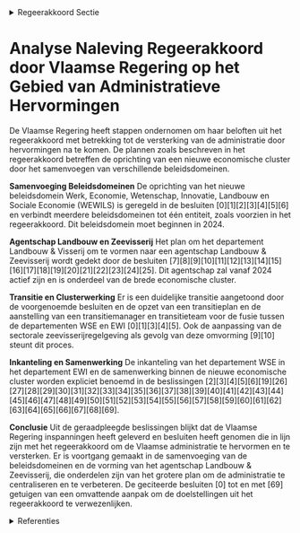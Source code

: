 

<details>
        <summary>Regeerakkoord Sectie </summary>
        <p>4.7 Vlaamse administratie: versterken door te hervormen De beleidsdomeinen Economie, Wetenschap en Innovatie, Werk en Sociale Economie en Landbouw en Visserij worden samengevoegd tot één economische cluster. De departementen EWI en WSE worden daarbij samengevoegd. Het departement Landbouw & Visserij wordt omge-vormd naar een agentschap Landbouw & Zeevisserij waarin zowel de beleidsvoorbereiding als de beleidsuitvoering ten aanzien van dit beleidsveld wordt aan toevertrouwd. Dit agent-schap zal samen met het ILVO en het EVA Vlaams Centrum Agro- en Visserijmarketing deel uitmaken van dit samengevoegde beleidsdomein. Na de centralisatie van de administratie voor Visserij wordt ingezet op een clusterwerking met diverse partners binnen en buiten de overheid (Rederscentrale, ILVO, VLIZ, vismijn,…). Vlaanderen is sociaal en rechtvaardig </p>
        </details> 

# Analyse Naleving Regeerakkoord door Vlaamse Regering op het Gebied van Administratieve Hervormingen

De Vlaamse Regering heeft stappen ondernomen om haar beloften uit het regeerakkoord met betrekking tot de versterking van de administratie door hervormingen na te komen. De plannen zoals beschreven in het regeerakkoord betreffen de oprichting van een nieuwe economische cluster door het samenvoegen van verschillende beleidsdomeinen.

**Samenvoeging Beleidsdomeinen**
De oprichting van het nieuwe beleidsdomein Werk, Economie, Wetenschap, Innovatie, Landbouw en Sociale Economie (WEWILS) is geregeld in de besluiten \[0\]\[1\]\[2\]\[3\]\[4\]\[5\]\[6\] en verbindt meerdere beleidsdomeinen tot één entiteit, zoals voorzien in het regeerakkoord. Dit beleidsdomein moet beginnen in 2024.

**Agentschap Landbouw en Zeevisserij**
Het plan om het departement Landbouw & Visserij om te vormen naar een agentschap Landbouw & Zeevisserij wordt gedekt door de besluiten \[7\]\[8\]\[9\]\[10\]\[11\]\[12\]\[13\]\[14\]\[15\]\[16\]\[17\]\[18\]\[19\]\[20\]\[21\]\[22\]\[23\]\[24\]\[25\]. Dit agentschap zal vanaf 2024 actief zijn en is onderdeel van de brede economische cluster.

**Transitie en Clusterwerking**
Er is een duidelijke transitie aangetoond door de voorgenoemde besluiten en de opzet van een transitieplan en de aanstelling van een transitiemanager en transitieteam voor de fusie tussen de departementen WSE en EWI \[0\]\[1\]\[3\]\[4\]\[5\]. Ook de aanpassing van de sectorale zeevisserijregelgeving als gevolg van deze omvorming \[9\]\[10\] steunt dit proces.

**Inkanteling en Samenwerking**
De inkanteling van het departement WSE in het departement EWI en de samenwerking binnen de nieuwe economische cluster worden expliciet benoemd in de beslissingen \[2\]\[3\]\[4\]\[5\]\[6\]\[19\]\[26\]\[27\]\[28\]\[29\]\[30\]\[31\]\[32\]\[33\]\[34\]\[35\]\[36\]\[37\]\[38\]\[39\]\[40\]\[41\]\[42\]\[43\]\[44\]\[45\]\[46\]\[47\]\[48\]\[49\]\[50\]\[51\]\[52\]\[53\]\[54\]\[55\]\[56\]\[57\]\[58\]\[59\]\[60\]\[61\]\[62\]\[63\]\[64\]\[65\]\[66\]\[67\]\[68\]\[69\].

**Conclusie**
Uit de geraadpleegde beslissingen blijkt dat de Vlaamse Regering inspanningen heeft geleverd en besluiten heeft genomen die in lijn zijn met het regeerakkoord om de Vlaamse administratie te hervormen en te versterken. Er is voortgang gemaakt in de samenvoeging van de beleidsdomeinen en de vorming van het agentschap Landbouw & Zeevisserij, die onderdelen zijn van het grotere plan om de administratie te centraliseren en te verbeteren. De geciteerde besluiten \[0\] tot en met \[69\] getuigen van een omvattende aanpak om de doelstellingen uit het regeerakkoord te verwezenlijken.

<details>
        <summary> Referenties</summary>
        **[\[0\]](http://themis.vlaanderen.be/id/nieuwsbericht/65016A9F3605E1AC863BEFF2)** : **(2023-09-15)** Oprichting beleidsdomein Werk, Economie, Wetenschap, Innovatie, Landbouw en Sociale Economie (WEWILS) Ontwerpbesluit van de Vlaamse Regering tot wijziging van het besluit van de Vlaamse Regering van 3... 

**[\[1\]](http://themis.vlaanderen.be/id/nieuwsbericht/649DA3552D77B42474D4EB97)** : **(2023-06-30)** Oprichting beleidsdomein Werk, Economie, Wetenschap, Innovatie, Landbouw en Sociale Economie (WEWILS) Voorontwerp van besluit van de Vlaamse Regering tot wijziging van het besluit van de Vlaamse Reger... 

**[\[2\]](http://themis.vlaanderen.be/id/resource/5722a310-4928-11ec-94bb-99a9d1e168fe)** : **(2020-07-10)** Samenvoeging beleidsdomeinen Kanselarij en Bestuur en Internationaal Vlaanderen Voorontwerp van besluit van de Vlaamse Regering over de reorganisatie van het beleidsdomein Kanselarij en Bestuur en de ... 

**[\[3\]](http://themis.vlaanderen.be/id/nieuwsbericht/65816809E2E2C9E5814C20B2)** : **(2023-12-22)** Fusie Departement Economie, Wetenschap en Innovatie (EWI) en Departement Werk en Sociale Economie (WSE): waarnemend secretaris-generaal A. Twee ontwerpbesluiten van de Vlaamse Regering B. Aanstelling ... 

**[\[4\]](http://themis.vlaanderen.be/id/resource/2a029540-4926-11ec-94bb-99a9d1e168fe)** : **(2020-12-11)** Samenvoeging beleidsdomeinen Kanselarij en Bestuur en Internationaal Vlaanderen: wijzigingsdecreet Ontwerpdecreet tot wijziging van decreten naar aanleiding van de reorganisatie van het beleidsdomein ... 

**[\[5\]](http://themis.vlaanderen.be/id/resource/90e0b340-4927-11ec-94bb-99a9d1e168fe)** : **(2020-09-11)** Samenvoeging beleidsdomeinen Kanselarij en Bestuur en Internationaal Vlaanderen Voorontwerp van besluit van de Vlaamse Regering over de reorganisatie van het beleidsdomein Kanselarij en Bestuur en de ... 

**[\[6\]](http://themis.vlaanderen.be/id/resource/91099800-4927-11ec-94bb-99a9d1e168fe)** : **(2020-09-11)** Samenvoeging beleidsdomeinen 'Kanselarij en Bestuur' en 'Internationaal Vlaanderen': wijzigingsdecreet Voorontwerp van decreet tot wijziging van decreten naar aanleiding van de reorganisatie van het b... 

**[\[7\]](http://themis.vlaanderen.be/id/nieuwsbericht/64A3E1762D77B42474D4F725)** : **(2023-07-07)** Oprichting Agentschap Landbouw en Zeevisserij Voorontwerp van besluit van de Vlaamse Regering tot oprichting van een intern verzelfstandigd agentschap “Landbouw en Zeevisserij”  De Vlaamse Regering ke... 

**[\[8\]](http://themis.vlaanderen.be/id/nieuwsbericht/65016AFC3605E1AC863BEFFA)** : **(2023-09-15)** Oprichting Agentschap Landbouw en Zeevisserij Ontwerpbesluit van de Vlaamse Regering tot oprichting van een intern verzelfstandigd agentschap “Landbouw en Zeevisserij”  Na advies van de Raad van State... 

**[\[9\]](http://themis.vlaanderen.be/id/nieuwsbericht/652E5CF37FDB1A5D07829385)** : **(2023-10-20)** Oprichting Agentschap Landbouw en Zeevisserij: aanpassing sectorale zeevisserijregelgeving Voorontwerp van besluit van de Vlaamse Regering tot aanpassing van de sectorale zeevisserijregelgeving naar a... 

**[\[10\]](http://themis.vlaanderen.be/id/nieuwsbericht/655363938265E66451D4C987)** : **(2023-11-17)** Oprichting Agentschap Landbouw en Zeevisserij: aanpassing sectorale zeevisserijregelgeving Ontwerpbesluit van de Vlaamse Regering tot aanpassing van de sectorale zeevisserijregelgeving naar aanleiding... 

**[\[11\]](http://themis.vlaanderen.be/id/nieuwsbericht/655DACBFF639D27EAA9FEA22)** : **(2023-11-23)** Aanpassing landbouwregelgeving naar aanleiding van de oprichting van het Agentschap Landbouw en Zeevisserij Voorontwerp van besluit van de Vlaamse Regering tot aanpassing van de sectorale landbouwrege... 

**[\[12\]](http://themis.vlaanderen.be/id/nieuwsbericht/64A2F6072D77B42474D4F1E4)** : **(2023-07-07)** Verzameldecreet landbouw en visserij Voorontwerp van decreet houdende wijziging van diverse decreten over het landbouw- en visserijbeleid  De Vlaamse Regering hecht haar principiële goedkeuring aan he... 

**[\[13\]](http://themis.vlaanderen.be/id/nieuwsbericht/655DAEEAF639D27EAA9FEA3F)** : **(2023-11-23)** Overdracht personeelsleden Departement Landbouw en Visserij aan Instituut voor Landbouw- en Visserijonderzoek (ILVO) door overheveling laboratoriumtaken voor zaadontleding   In navolging van het overd... 

**[\[14\]](http://themis.vlaanderen.be/id/nieuwsbericht/65709397E2E2C9E5814BEDF9)** : **(2023-12-08)** Overdracht personeelsleden van Departement Economie, Wetenschap en Innovatie (EWI) naar Agentschap Innoveren en Ondernemen (VLAIO) Ontwerpbesluit van de Vlaamse Regering tot overdracht van personeelsl... 

**[\[15\]](http://themis.vlaanderen.be/id/nieuwsbrief-info/62CD33E08E6C4430A88987A8)** : **(2022-07-15)** Vlaams gedeelte van het Belgisch Programma Europees Fonds voor Maritieme Zaken, Visserij en Aquacultuur (EFMZVA) 2021 – 2027   De Vlaamse Regering hecht haar goedkeuring aan het  Vlaamse gedeelte van ... 

**[\[16\]](http://themis.vlaanderen.be/id/nieuwsbrief-info/63A176B8DBF1CAE8110220C3)** : **(2022-12-23)** Tijdelijke versterking personeel Departement Landbouw en Visserij in de periode 2022-2024 in kader flankerend beleid stikstofproblematiek en conceptnota PAS Ontwerpbesluit van de Vlaamse Regering tot ... 

**[\[17\]](http://themis.vlaanderen.be/id/resource/d42e7790-4927-11ec-94bb-99a9d1e168fe)** : **(2020-07-17)** Overheveling Vlaams Energiebedrijf (VEB) naar het beleidsdomein Omgeving Voorontwerp van besluit van de Vlaamse Regering tot wijziging van het besluit van de Vlaamse Regering van 3 juni 2005 met betre... 

**[\[18\]](http://themis.vlaanderen.be/id/resource/1d502b10-492a-11ec-94bb-99a9d1e168fe)** : **(2020-04-03)** Strategische Adviesraad voor Landbouw en Visserij: vervanging leden Ontwerpbesluit van de Vlaamse Regering tot wijziging van artikel 1, 6° en artikel 2, 6°, 8° en 13° van het besluit van de Vlaamse Re... 

**[\[19\]](http://themis.vlaanderen.be/id/resource/63ef1300-4926-11ec-94bb-99a9d1e168fe)** : **(2020-12-04)** Reorganisatie ICT binnen het beleidsdomein Kanselarij, Bestuur, Buitenlandse Zaken en Justitie Voorontwerp van besluit van de Vlaamse Regering tot wijziging van diverse besluiten van de Vlaamse Regeri... 

**[\[20\]](http://themis.vlaanderen.be/id/nieuwsbericht/64B067520592342F299DBE28)** : **(2023-07-14)** Personeelsuitbreiding Departement Economie, Wetenschap en Innovatie (EWI) voor ontwikkeling en implementatie kennis- en economisch veiligheidsbeleid Ontwerpbesluit van de Vlaamse Regering tot herverde... 

**[\[21\]]** : **(2020-04-24)** Voorstel dienstverlening gecoördineerde aanpak economische speerpuntprojecten binnen de Vlaamse overheid 

**[\[22\]](http://themis.vlaanderen.be/id/resource/ced2fa70-492a-11ec-94bb-99a9d1e168fe)** : **(2020-02-07)** Vlaams Instituut voor de Zee (VLIZ): hersamenstelling raad van bestuur en ontslag en benoeming regeringscommissarissen Ontwerpbesluit van de Vlaamse Regering houdende het ontslag en de benoeming van r... 

**[\[23\]](http://themis.vlaanderen.be/id/nieuwsbrief-info/60914BE6364ED90008000E8D)** : **(2021-05-07)** Wijziging diverse besluiten naar aanleiding van de reorganisatie van ICT binnen het beleidsdomein Kanselarij, Bestuur, Buitenlandse Zaken en Justitie Ontwerpbesluit van de Vlaamse Regering tot wijzigi... 

**[\[24\]](http://themis.vlaanderen.be/id/nieuwsbrief-info/62693E061C4A193816C2FCAD)** : **(2022-04-29)** Plan Vlaamse Veerkracht: volgende stappen en uitbreiding van het Vlaams beleidsplan bio-economie Volgende stappen en uitbreiding van het Vlaams beleidsplan bio-economie  ​De  beleidsnota Economie, Wet... 

**[\[25\]](http://themis.vlaanderen.be/id/nieuwsbrief-info/6092AA0A364ED90008000024)** : **(2021-05-07)** Plan Vlaamse Veerkracht: dossier 128 Digitaliseringsprojecten VDAB en Departement WSE in kader van Alle Hens aan Dek (AHAD)  De Vlaamse Regering lanceerde met Vlaamse Veerkracht een relanceplan om Vla... 

**[\[26\]](http://themis.vlaanderen.be/id/nieuwsbrief-info/63A1B1BCDBF1CAE8110222D8)** : **(2022-12-23)** Herverdeling krediet IT- en datawerking Departement Werk en Sociale Economie (DWSE) Ontwerpbesluit van de Vlaamse Regering tot herverdeling van het begrotingsartikel JB0-1JBB2AB-PR naar begrotingsarti... 

**[\[27\]](http://themis.vlaanderen.be/id/resource/432db7d0-4925-11ec-94bb-99a9d1e168fe)** : **(2021-01-29)** Wijziging diverse besluiten naar aanleiding van de reorganisatie van ICT binnen het beleidsdomein Kanselarij, Bestuur, Buitenlandse Zaken en Justitie Voorontwerp van besluit van de Vlaamse Regering to... 

**[\[28\]](http://themis.vlaanderen.be/id/nieuwsbrief-info/6093A08A364ED9000800002B)** : **(2021-05-07)** Plan Vlaamse Veerkracht: dossier 115 Digitalisering RIZIV-sectoren  In het kader van het relanceplan Vlaamse Veerkracht keurt de Vlaamse Regering de principes goed voor de uitvoering van het project V... 

**[\[29\]](http://themis.vlaanderen.be/id/nieuwsbericht/64AE81E00592342F299DBA46)** : **(2023-07-14)** Beleidsdomein Werk en Sociale Economie: ontwerp wijzigingsdecreet toezichts- en handhavingsbepalingen Ontwerpdecreet tot wijziging van de toezichts- en handhavingsbepalingen in het beleidsdomein Werk ... 

**[\[30\]](http://themis.vlaanderen.be/id/nieuwsbrief-info/63A0861DDBF1CAE8110218F4)** : **(2022-12-23)** Verderzetting van het Programma Innovatieve Overheidsopdrachten als regulier innovatie-instrument binnen de VLAIO-werking 

**[\[31\]](http://themis.vlaanderen.be/id/nieuwsbrief-info/60ED3D50364ED90008001315)** : **(2021-07-16)** Plan Vlaamse Veerkracht: Projectoproepen land- en tuinbouwsector rond samenwerking met betrekking tot ondernemerschap, digitalisering en kennisdeling Land- en tuinbouwsector: projectoproepen rond same... 

**[\[32\]](http://themis.vlaanderen.be/id/resource/d3c72a40-4927-11ec-94bb-99a9d1e168fe)** : **(2020-07-17)** Herverdeling IT werkingsmiddelen Werk en Sociale Economie Ontwerpbesluit van de Vlaamse Regering houdende een herverdeling vanuit begrotingsartikel JB0-1JBB2AB-PR naar begrotingsartikel JB0-1JAB2ZZ-WT... 

**[\[33\]](http://themis.vlaanderen.be/id/nieuwsbrief-info/6268F32C1C4A193816C2FB61)** : **(2022-04-29)** Regierol gemeenten op vlak van sociale economie en werk Ontwerpbesluit van de Vlaamse Regering tot bepaling van de lokale regierol van de gemeenten op het vlak van sociale economie en werk  De Vlaamse... 

**[\[34\]](http://themis.vlaanderen.be/id/resource/36fc6480-4929-11ec-94bb-99a9d1e168fe)** : **(2020-05-29)** Strategische Adviesraad voor Landbouw en Visserij (SALV): vervanging lid Ontwerpbesluit van de Vlaamse Regering tot wijziging van artikel 1, 5° van het besluit van de Vlaamse Regering van 1 juli 2016 ... 

**[\[35\]](http://themis.vlaanderen.be/id/nieuwsbrief-info/62C709FF8E6C4430A8897BA9)** : **(2022-07-08)** Plan Vlaamse Veerkracht: IT-investeringen Agentschap Opgroeien regie en departement Welzijn, Volksgezondheid en Gezin (Zorginspectie) IT-investeringen van het Agentschap Opgroeien regie en het departe... 

**[\[36\]](http://themis.vlaanderen.be/id/nieuwsbericht/644B68F1CA1CB15B58CF5500)** : **(2023-04-28)** Impact uitvoering interprofessionele aanpak werkbaar werk op de werkingsmiddelen van het Departement Werk en Sociale Economie   Om de interprofessionele aanpak 'werkbaar werk' met (inter)sectorale acc... 

**[\[37\]](http://themis.vlaanderen.be/id/nieuwsbrief-info/60B095B9364ED900080002EA)** : **(2021-05-28)** Plan Vlaamse Veerkracht: dossiernummer 16 Oproep Strategische Transformatie sociale economie ondernemingen Voorontwerp van besluit van de Vlaamse Regering tot vaststelling van de regels voor de toeken... 

**[\[38\]](http://themis.vlaanderen.be/id/nieuwsbericht/6476F4708E8235823F6B8A57)** : **(2023-06-02)** Strategische Adviesraad voor Landbouw en Visserij (SALV): vervanging leden Ontwerpbesluit van de Vlaamse Regering tot wijziging van artikel 1, 1°, 3°, 5° en 6° en artikel 2, 1°, 5° en 6° van het beslu... 

**[\[39\]](http://themis.vlaanderen.be/id/resource/d4455af0-4927-11ec-94bb-99a9d1e168fe)** : **(2020-07-17)** Samenstelling en opdrachten Coördinatiecommissie Integraal Waterbeleid (CIW): wijzigingsbesluit Voorontwerp van besluit van de Vlaamse Regering tot wijziging van het besluit van de Vlaamse Regering va... 

**[\[40\]](http://themis.vlaanderen.be/id/resource/a5e34cb0-4924-11ec-94bb-99a9d1e168fe)** : **(2021-03-12)** Plan Vlaamse veerkracht: dossier 151   Integrale ketenaanpak welzijn-justitie-lokale besturen 

**[\[41\]](http://themis.vlaanderen.be/id/nieuwsbrief-info/61BA40E5364ED900080000B1)** : **(2021-12-10)** Plan Vlaamse Veerkracht: dossiernummer 160   Vermindering van regeldruk en administratieve vereenvoudiging: stand van zaken na de afwerking van de eerste fase van het project 

**[\[42\]](http://themis.vlaanderen.be/id/nieuwsbrief-info/60D46B58364ED900080003AD)** : **(2021-06-25)** Samenvoeging beleidsdomeinen Kanselarij en Bestuur en Internationaal Vlaanderen: wijzigingsdecreet Bekrachtiging en afkondiging van het decreet tot wijziging van decreten naar aanleiding van de reorga... 

**[\[43\]](http://themis.vlaanderen.be/id/nieuwsbrief-info/6358E6CE1EA6B745D23CC8BC)** : **(2022-10-28)** Beleidsdomein Werk en Sociale Economie: voorontwerp wijzigingsdecreet toezichts- en handhavingsbepalingen Voorontwerp van decreet tot wijziging van de toezichts- en handhavingsbepalingen in het beleid... 

**[\[44\]](http://themis.vlaanderen.be/id/nieuwsbrief-info/63A18472DBF1CAE81102222B)** : **(2022-12-23)** Beleidsdomein Werk en Sociale Economie: voorontwerp wijzigingsdecreet toezichts- en handhavingsbepalingen Voorontwerp van decreet tot wijziging van de toezichts- en handhavingsbepalingen in het beleid... 

**[\[45\]](http://themis.vlaanderen.be/id/nieuwsbericht/645DDA548E8235823F6B7794)** : **(2023-05-12)** Fusie Departement Welzijn, Volksgezondheid en Gezin (WVG) en Agentschap Zorg en Gezondheid tot Departement Zorg: wijzigingsbesluiten Ontwerpbesluit van de Vlaamse Regering tot wijziging van besluiten ... 

**[\[46\]](http://themis.vlaanderen.be/id/nieuwsbrief-info/6374BDCA34B8770AF8FDE927)** : **(2022-11-18)** Plan Vlaamse Veerkracht: Digitalisering integratie en inburgering Digitalisering integratie en inburgering  In het kader van het project VV50 'Digitalisering Integratie en Inburgering' van het Relance... 

**[\[47\]](http://themis.vlaanderen.be/id/resource/65034220-4926-11ec-94bb-99a9d1e168fe)** : **(2020-12-04)** Samenstelling en opdrachten Coördinatiecommissie Integraal Waterbeleid (CIW): wijzigingsbesluit Ontwerpbesluit van de Vlaamse Regering tot wijziging van het besluit van de Vlaamse Regering van 9 septe... 

**[\[48\]](http://themis.vlaanderen.be/id/nieuwsbrief-info/63983963C2B90D4571CF86EC)** : **(2022-12-16)** Fusie Departement Welzijn, Volksgezondheid en Gezin (WVG) en agentschap Zorg en Gezondheid tot Departement Welzijn en Gezondheid: wijzigingsbesluiten Voorontwerp van besluit van de Vlaamse Regering to... 

**[\[49\]](http://themis.vlaanderen.be/id/nieuwsbrief-info/60B768D8364ED90008000645)** : **(2021-06-04)** Plan Vlaamse Veerkracht: Uitbouw Slimme Regio Vlaanderen door samenbrengen innovatiecapaciteit ondernemingen en stimuleren implementatie en kennisopbouw bij lokale besturen Uitbouw Slimme Regio Vlaand... 

**[\[50\]](http://themis.vlaanderen.be/id/nieuwsbericht/65814F9FE2E2C9E5814C1DBC)** : **(2023-12-22)** Strategische Adviesraad voor Landbouw en Visserij (SALV): vervanging leden Ontwerpbesluit van de Vlaamse Regering tot wijziging van artikel 1, 1° en 13° en artikel 2, 13° van het besluit van de Vlaams... 

**[\[51\]](http://themis.vlaanderen.be/id/nieuwsbrief-info/629862E72071A7D754F18405)** : **(2022-06-03)** Vlaams Centrum voor Agro- en Visserijmarketing vzw (VLAM): subsidie Brexit Ontwerpbesluit van de Vlaamse Regering tot wijziging van het besluit van de Vlaamse Regering van 26 februari 2021 tot toekenn... 

**[\[52\]](http://themis.vlaanderen.be/id/resource/2d621e80-4927-11ec-94bb-99a9d1e168fe)** : **(2020-10-09)** Regiovorming met intergemeentelijke en bovenlokale samenwerking   Zoals beschreven in het regeerakkoord wil de Vlaamse Regering inzetten op regiovorming die van onderuit wordt opgebouwd en wordt gedra... 

**[\[53\]](http://themis.vlaanderen.be/id/nieuwsbericht/651FB4267FDB1A5D07827EC9)** : **(2023-10-06)** Uitzondering op de personeelsbesparingsdoelstelling Departement Werk en Sociale Economie (WSE)   Op 9 september 2022 heeft de Vlaamse Regering twee bijkomende afspraken gemaakt over de opvolging van d... 

**[\[54\]](http://themis.vlaanderen.be/id/resource/00100430-4925-11ec-94bb-99a9d1e168fe)** : **(2021-02-26)** Plan Vlaamse Veerkracht: subsidie VLAM relanceplan corona en Brexit Vlaams Centrum voor Agro- en Visserijmarketing vzw (VLAM): relanceplan corona & brexit Ontwerpbesluit van de Vlaamse Regering tot to... 

**[\[55\]](http://themis.vlaanderen.be/id/nieuwsbrief-info/61FBE779D5F0FAFA87AFAA51)** : **(2022-02-04)** Regierol gemeenten op vlak van sociale economie en werk Voorontwerp van besluit van de Vlaamse Regering tot bepaling van de lokale regierol van de gemeenten op het vlak van sociale economie en werk  D... 

**[\[56\]](http://themis.vlaanderen.be/id/nieuwsbericht/643FF840CA1CB15B58CF473E)** : **(2023-04-21)** Impact zero-tolerance beleid arbeidsmigratie n.a.v. het Borealis-dossier op werkingsmiddelen Departement Werk en Sociale Economie   In juli 2022 is de Vlaamse Sociale Inspectie een onderzoek gestart o... 

**[\[57\]](http://themis.vlaanderen.be/id/nieuwsbrief-info/638F3E1FC2B90D4571CF75A1)** : **(2022-12-09)** Herweging functie administrateur-generaal Agentschap Wonen in Vlaanderen   Het Agentschap Wonen Vlaanderen wordt vanaf 1 januari 2023 het Agentschap Wonen in Vlaanderen. Sinds 2013 is de taakstelling ... 

**[\[58\]](http://themis.vlaanderen.be/id/resource/8e073f60-4925-11ec-94bb-99a9d1e168fe)** : **(2021-01-08)** Aanpassing steunreglementering Agentschap Innoveren en Ondernemen (VLAIO) Voorontwerp van besluit van de Vlaamse Regering tot wijziging van besluiten over de ecologiepremie, de strategische ecologie-i... 

**[\[59\]](http://themis.vlaanderen.be/id/nieuwsbericht/63EA5A5B2E929B312AB5D577)** : **(2023-02-17)** ESF+ Vlaanderen 2021-2027: Uitvoering van het Vlaamse ESF+-programma 2021-2027 in het kader van het cohesiebeleid 

**[\[60\]](http://themis.vlaanderen.be/id/nieuwsbrief-info/63A179C5DBF1CAE81102211B)** : **(2022-12-23)** Fusie Agentschap Zorg en Gezondheid en Departement Welzijn, Volksgezondheid en Gezin (WVG) tot Departement Welzijn en Gezondheid Voorontwerp van besluit van de Vlaamse Regering over het Departement We... 

**[\[61\]](http://themis.vlaanderen.be/id/nieuwsbrief-info/616E8EE9364ED90008000200)** : **(2021-10-22)** Wijziging decreet over de organisatie en financiering van het wetenschaps- en innovatiebeleid Voorontwerp van decreet tot wijziging van het decreet van 30 april 2009 betreffende de organisatie en fina... 

**[\[62\]](http://themis.vlaanderen.be/id/resource/bdb63cd0-4924-11ec-94bb-99a9d1e168fe)** : **(2021-03-05)** Plan Vlaamse Veerkracht: inzetten middelen beleidsdomein MOW   In het kader van de relance 'Vlaamse veerkracht' worden binnen het beleidsdomein Mobiliteit en Openbare Werken (MOW) de relancemiddelen i... 

**[\[63\]](http://themis.vlaanderen.be/id/nieuwsbericht/647E0A3C2D77B42474D4C428)** : **(2023-06-09)** Grensregionale samenwerking Vlaanderen-Nederland 

**[\[64\]](http://themis.vlaanderen.be/id/nieuwsbrief-info/627536081C4A193816C30A65)** : **(2022-05-06)** Visienota 'Vlaanderen en het Verenigd Koninkrijk'   ​De Vlaamse Regering hecht haar goedkeuring aan de  visienota 'Vlaanderen en het Verenigd Koninkrijk'. Deze visienota licht toe waarom een blijvende... 

**[\[65\]](http://themis.vlaanderen.be/id/resource/f1a62600-4928-11ec-94bb-99a9d1e168fe)** : **(2020-06-19)** Verzameldecreet WVG: naamswijziging fusie Voorontwerp van decreet tot wijziging van diverse decreten over welzijn, volksgezondheid en gezin  De vorige Vlaamse Regering besliste de agentschappen Kind e... 

**[\[66\]](http://themis.vlaanderen.be/id/nieuwsbericht/645B44D08E8235823F6B74C4)** : **(2023-05-12)** Fusie Agentschap Zorg en Gezondheid en Departement Welzijn, Volksgezondheid en Gezin (WVG): oprichtingsbesluit Departement Welzijn en Gezondheid Ontwerpbesluit van de Vlaamse Regering over het Departe... 

**[\[67\]](http://themis.vlaanderen.be/id/nieuwsbrief-info/625FBF5C1C4A193816C2F2F9)** : **(2022-04-22)** Expertisenetwerken Openbaar Ministerie: afgevaardigden Vlaamse Regering 

**[\[68\]](http://themis.vlaanderen.be/id/nieuwsbericht/649157B92D77B42474D4D90F)** : **(2023-06-23)** Expertisenetwerken Openbaar Ministerie: afgevaardigden Vlaamse Regering 

**[\[69\]](http://themis.vlaanderen.be/id/resource/8e14d3f0-4925-11ec-94bb-99a9d1e168fe)** : **(2021-01-08)** Vlaams Instituut voor de Zee vzw (VLIZ): voordracht onafhankelijke bestuurders   M​et het oog op hun benoeming door de algemene vergadering draagt de Vlaamse Regering Jean Berlamont, Colin Janssen, Wi... 
        </details> 

